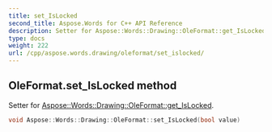 ```yaml
---
title: set_IsLocked
second_title: Aspose.Words for C++ API Reference
description: Setter for Aspose::Words::Drawing::OleFormat::get_IsLocked. 
type: docs
weight: 222
url: /cpp/aspose.words.drawing/oleformat/set_islocked/
---
```

## OleFormat.set_IsLocked method


Setter for [Aspose::Words::Drawing::OleFormat::get_IsLocked](../get_islocked/).

```cpp
void Aspose::Words::Drawing::OleFormat::set_IsLocked(bool value)
```

